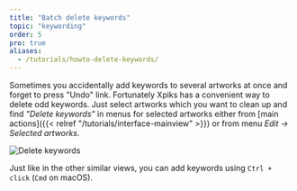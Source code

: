 ```yaml
---
title: "Batch delete keywords"
topic: "keywording"
order: 5
pro: true
aliases:
  - /tutorials/howto-delete-keywords/
---
```


Sometimes you accidentally add keywords to several artworks at once and forget to press "Undo" link. Fortunately Xpiks has a convenient way to delete odd keywords. Just select artworks which you want to clean up and find _"Delete keywords"_ in menus for selected artworks either from [main actions]({{< relref "/tutorials/interface-mainview" >}}) or from menu _Edit -> Selected artworks_.

![Delete keywords](/images/tutorials/howto/delete-keywords.gif)

Just like in the other similar views, you can add keywords using `Ctrl + click` (`Cmd` on macOS).
